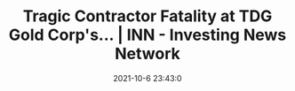 ---
"title": "Tragic Contractor Fatality at TDG Gold Corp's... | INN - Investing News Network"
"date": "2021-10-6 23:43:0"
"feed_name": "GOOGLENEWSDRILLING"
"feed_website": "https://news.google.com/search?q=drilling%2Bincident&hl=en-US&gl=US&ceid=US:en"
"feed_rss": "https://news.google.com/rss/search?q=drilling%2Bincident&hl=en-US&gl=US&ceid=US:en"
"link": "https://investingnews.com/news/gold-investing/tragic-contractor-fatality-at-tdg-gold-corps-shasta-site/"
"source": "{'href': 'https://investingnews.com', 'title': 'Investing News Network'}"
"file": "_posts/2021-1-1-7a827a28e50f4d52248fcc4ed2f6f71b941bca4f.md"
"accident": "0"
"drilling": "0"
"dead": "0"
"injured": "0"
"arrested": "0"
"place": "unknown place"
"where": "unknown site"
"causes": "unknown"
"place_uri": "unknown place"
---